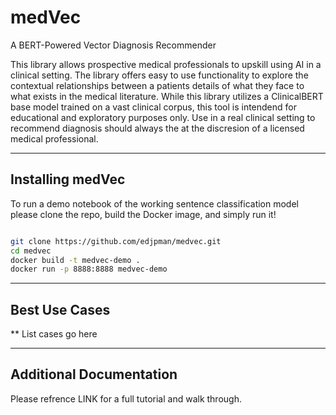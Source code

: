 # medVec
A BERT-Powered Vector Diagnosis Recommender

This library allows prospective medical professionals to upskill using AI in a clinical setting. The library offers easy to use functionality to explore the contextual relationships between a patients details of what they face to what exists in the medical literature. While this library utilizes a ClinicalBERT base model trained on a vast clinical corpus, this tool is intendend for educational and exploratory purposes only. Use in a real clinical setting to recommend diagnosis should always the at the discresion of a licensed medical professional.

*** ***

## Installing medVec


To run a demo notebook of the working sentence classification model please clone the repo, build the Docker image, and simply run it!


```bash

git clone https://github.com/edjpman/medvec.git
cd medvec
docker build -t medvec-demo .
docker run -p 8888:8888 medvec-demo

```

*** ***

## Best Use Cases

** List cases go here


*** ***

## Additional Documentation

Please refrence LINK for a full tutorial and walk through.



